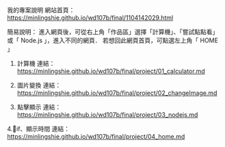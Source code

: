 
我的專案說明
網站首頁：https://minlingshie.github.io/wd107b/final/1104142029.html

簡易說明： 進入網頁後，可從右上角「作品區」選擇「計算機」、「嘗試點點看」或「 Node.js 」，進入不同的網頁． 若想回此網頁首頁，可點選左上角「 HOME 」

1. 計算機
連結：https://minlingshie.github.io/wd107b/final/project/01_calculator.md

2. 圖片變換
連結：https://minlingshie.github.io/wd107b/final/project/02_changeImage.md

3. 點擊顯示
連結：https://minlingshie.github.io/wd107b/final/project/03_nodejs.md

4.if、顯示時間
連結：https://minlingshie.github.io/wd107b/final/project/04_home.md
